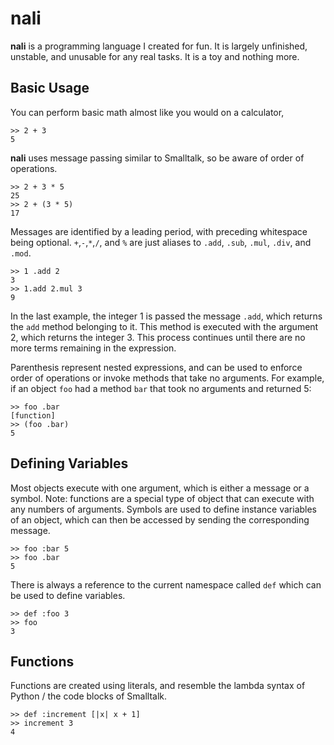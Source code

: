 # nali

**nali** is a programming language I created for fun. It is largely unfinished,
unstable, and unusable for any real tasks. It is a toy and nothing more.

## Basic Usage

You can perform basic math almost like you would on a calculator,

```
>> 2 + 3
5
```

**nali** uses message passing similar to Smalltalk, so be aware of order of
operations.

```
>> 2 + 3 * 5
25
>> 2 + (3 * 5)
17
```

Messages are identified by a leading period, with preceding whitespace being
optional. `+`,`-`,`*`,`/`, and `%` are just aliases to `.add`, `.sub`, `.mul`,
`.div`, and `.mod`.

```
>> 1 .add 2
3
>> 1.add 2.mul 3
9
```

In the last example, the integer 1 is passed the message `.add`, which returns
the `add` method belonging to it. This method is executed with the argument 2,
which returns the integer 3. This process continues until there are no more
terms remaining in the expression.

Parenthesis represent nested expressions, and can be used to enforce order of
operations or invoke methods that take no arguments. For example, if an object
`foo` had a method `bar` that took no arguments and returned 5:

```
>> foo .bar
[function]
>> (foo .bar)
5
```

## Defining Variables

Most objects execute with one argument, which is either a message or a symbol.
Note: functions are a special type of object that can execute with any numbers of
arguments. Symbols are used to define instance variables of an object, which can
then be accessed by sending the corresponding message.

```
>> foo :bar 5
>> foo .bar
5
```

There is always a reference to the current namespace called `def` which can be
used to define variables.

```
>> def :foo 3
>> foo
3
```

## Functions

Functions are created using literals, and resemble the lambda syntax of Python /
the code blocks of Smalltalk.

```
>> def :increment [|x| x + 1]
>> increment 3
4
```